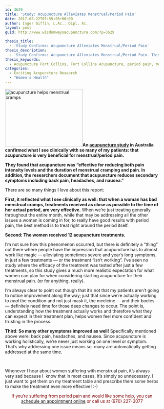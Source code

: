 ```yaml
---
id: 3629
title: 'Study: Acupuncture Alleviates Menstrual/Period Pain'
date: 2017-08-22T07:59:05+00:00
author: Inger Giffin, L.Ac., Dipl. Ac.
layout: post
guid: http://www.wisdomwaysacupuncture.com/?p=3629

thesis_title:
  - 'Study Confirms: Acupuncture Alleviates Menstrual/Period Pain'
thesis_description:
  - 'Study Confirms: Acupuncture Alleviates Menstrual/Period Pain. This is great because so many of my acupuncture patients are coming for menstrual pain. '
thesis_keywords:
  - Acupuncture Fort Collins, Fort Collins Acupuncture, period pain, menstrual pain
categories:
  - Exciting Acupuncture Research
  - "Women's Health"
---
```

[<img class="alignleft wp-image-3630" src="http://www.wisdomwaysacupuncture.com/wp-content/uploads/2018/06/young-woman-2239269_1920-150x111.jpg" alt="acupuncture helps menstrual cramps" width="254" height="188" srcset="http://www.wisdomwaysacupuncture.com/wp-content/uploads/2018/06/young-woman-2239269_1920-150x111.jpg 150w, http://www.wisdomwaysacupuncture.com/wp-content/uploads/2018/06/young-woman-2239269_1920-300x222.jpg 300w, http://www.wisdomwaysacupuncture.com/wp-content/uploads/2018/06/young-woman-2239269_1920-768x568.jpg 768w, http://www.wisdomwaysacupuncture.com/wp-content/uploads/2018/06/young-woman-2239269_1920-1024x757.jpg 1024w" sizes="(max-width: 254px) 100vw, 254px" />](http://www.wisdomwaysacupuncture.com/wp-content/uploads/2018/06/young-woman-2239269_1920.jpg)**An [acupuncture study](http://www.healthcmi.com/Acupuncture-Continuing-Education-News/1780-acupuncture-alleviates-menstrual-pain-in-australia) in Australia confirmed what I see clinically with so many of my patients: that acupuncture is very beneficial for menstrual/period pain.**

**They found that acupuncture was &#8220;effective for reducing both pain intensity levels and the duration of menstrual cramping and pain. In addition, the researchers document that acupuncture reduces secondary symptoms including back pain, headaches, and nausea.&#8221;**

There are so many things I love about this report:

**First, it reflected what I see clinically as well: that when a woman has bad menstrual cramps, treatments received as close as possible to the time of her actual period, are very effective.** When we&#8217;re just treating generally throughout the entire month, while that may be addressing all the other issues a woman is coming in for, to really have good results with period pain, the best method is to treat right around the period itself.

**Second: The women received 12 acupuncture treatments.**

I&#8217;m not sure how this phenomenon occurred, but there is definitely a &#8220;thing&#8221; out there where people have the impression that acupuncture has to almost work like magic &#8212; alleviating sometimes severe and year&#8217;s long symptoms, in just a few treatments &#8212; or the treatment &#8220;isn&#8217;t working&#8221;. I&#8217;ve seen no study where the efficacy of the treatment was tested after just a few treatments, so this study gives a much more realistic expectation for what women can plan for when considering starting acupuncture for their menstrual pain. (or for anything, really).

I&#8217;m always clear to point out though that it&#8217;s not that my patients aren&#8217;t going to notice improvement along the way; just that since we&#8217;re actually working to _heal_ the condition and not just mask it, the medicine &#8212; and their bodies &#8212; definitely need time for those deep changes to occur. The point is, understanding how the treatment actually works and therefore what they can expect in their treatment plan, helps women feel more confident and trusting in the process.

**Third: So many other symptoms improved as well!** Specifically mentioned above were: back pain, headaches, and nausea. Since acupuncture is working holistically, we&#8217;re never just working on one level or symptom. That&#8217;s why addressing one issue means so  many are automatically getting addressed at the same time.

&nbsp;

Whenever I hear about women suffering with menstrual pain, it&#8217;s always very sad because I  know that in most cases, it&#8217;s simply so unnecessary. I just want to get them on my treatment table and prescribe them some herbs to make the treatment even more effective! :-)

<p style="text-align: center;">
  <span style="color: #800000;">If you&#8217;re suffering from period pain and would like some help, you can <a href="http://www.wisdomwaysacupuncture.com/acupuncture-appointment-scheduling/">schedule an appointment online</a> or call us at (970) 227-3077</span>
</p>